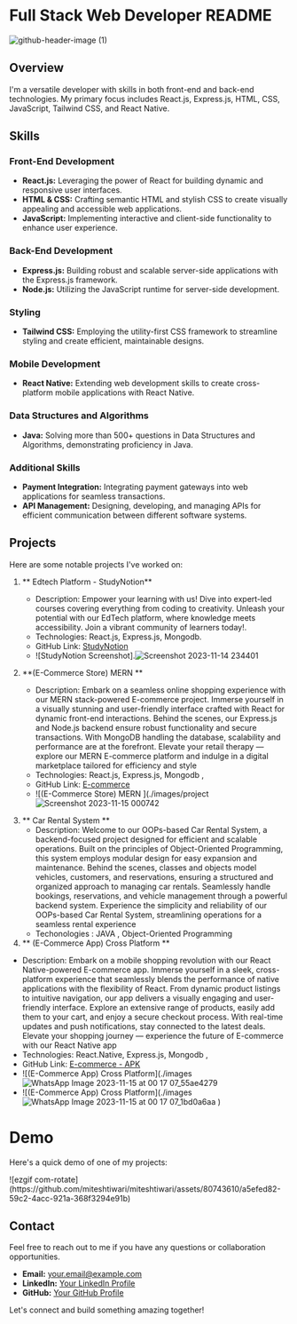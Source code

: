 # Full Stack Web Developer README
![github-header-image (1)](https://github.com/miteshtiwari/miteshtiwari/assets/80743610/b857a2a3-bc91-412d-9498-ad7568723f20)

## Overview

 I'm a versatile developer with skills in both front-end and back-end technologies. My primary focus includes React.js, Express.js, HTML, CSS, JavaScript, Tailwind CSS, and React Native.

## Skills

### Front-End Development
- **React.js:** Leveraging the power of React for building dynamic and responsive user interfaces.
- **HTML & CSS:** Crafting semantic HTML and stylish CSS to create visually appealing and accessible web applications.
- **JavaScript:** Implementing interactive and client-side functionality to enhance user experience.

### Back-End Development
- **Express.js:** Building robust and scalable server-side applications with the Express.js framework.
- **Node.js:** Utilizing the JavaScript runtime for server-side development.
  
### Styling
- **Tailwind CSS:** Employing the utility-first CSS framework to streamline styling and create efficient, maintainable designs.

### Mobile Development
- **React Native:** Extending web development skills to create cross-platform mobile applications with React Native.

### Data Structures and Algorithms
- **Java:** Solving more than 500+ questions in Data Structures and Algorithms, demonstrating proficiency in Java.

### Additional Skills
- **Payment Integration:** Integrating payment gateways into web applications for seamless transactions.
- **API Management:** Designing, developing, and managing APIs for efficient communication between different software systems.

## Projects

Here are some notable projects I've worked on:

1. ** Edtech Platform - StudyNotion**
   - Description: Empower your learning with us! Dive into expert-led courses covering everything from coding to creativity. Unleash your potential with our EdTech platform, where knowledge meets accessibility. Join a vibrant community of learners today!.
   - Technologies: React.js, Express.js, Mongodb. 
   - GitHub Link: [StudyNotion](https://github.com/miteshtiwari/StudyNotion)
   - ![StudyNotion Screenshot].![Screenshot 2023-11-14 234401](https://github.com/miteshtiwari/miteshtiwari/assets/80743610/c681eeb0-3459-4aec-b1e2-faf049c47ec6) 


2. **(E-Commerce Store) MERN **
   - Description: Embark on a seamless online shopping experience with our MERN stack-powered E-commerce project. Immerse yourself in a visually stunning and user-friendly interface crafted with React for dynamic front-end interactions. Behind the scenes, our Express.js and Node.js backend ensure robust functionality and secure transactions. With MongoDB handling the database, scalability and performance are at the forefront. Elevate your retail therapy — explore our MERN E-commerce platform and indulge in a digital marketplace tailored for efficiency and style
   - Technologies: React.js, Express.js, Mongodb , 
   - GitHub Link: [E-commerce](https://github.com/miteshtiwari/E-commerce)
   - ![(E-Commerce Store) MERN ](./images/project![Screenshot 2023-11-15 000742](https://github.com/miteshtiwari/miteshtiwari/assets/80743610/0e97b3e7-7cde-4dd4-8ab8-4fab17412b1b)
 <!-- Add a screenshot of your project -->

3. ** Car Rental System **
   - Description: Welcome to our OOPs-based Car Rental System, a backend-focused project designed for efficient and scalable operations. Built on the principles of Object-Oriented Programming, this system employs modular design for easy expansion and maintenance. Behind the scenes, classes and objects model vehicles, customers, and reservations, ensuring a structured and organized approach to managing car rentals. Seamlessly handle bookings, reservations, and vehicle management through a powerful backend system. Experience the simplicity and reliability of our OOPs-based Car Rental System, streamlining operations for a seamless rental experience
   - Techonologies : JAVA , Object-Oriented Programming
4. ** (E-Commerce App) Cross Platform **
  - Description: Embark on a mobile shopping revolution with our React Native-powered E-commerce app. Immerse yourself in a sleek, cross-platform experience that seamlessly blends the performance of native applications with the flexibility of React. From dynamic product listings to intuitive navigation, our app delivers a visually engaging and user-friendly interface. Explore an extensive range of products, easily add them to your cart, and enjoy a secure checkout process. With real-time updates and push notifications, stay connected to the latest deals. Elevate your shopping journey — experience the future of E-commerce with our React Native app
  -  Technologies: React.Native, Express.js, Mongodb ,
  -  GitHub Link: [E-commerce - APK ](https://github.com/miteshtiwari/E-commerce-ReactNative--APK)
  -   ![(E-Commerce App) Cross Platform](./images![WhatsApp Image 2023-11-15 at 00 17 07_55ae4279](https://github.com/miteshtiwari/miteshtiwari/assets/80743610/579fcbcf-97a1-4830-a6d2-786ff576c758)
  -    ![(E-Commerce App) Cross Platform](./images![WhatsApp Image 2023-11-15 at 00 17 07_1bd0a6aa](https://github.com/miteshtiwari/miteshtiwari/assets/80743610/ca3ba59b-5f73-4dd9-90a1-1163aaaadc8b)
)
  # Demo

Here's a quick demo of one of my projects:


<!-- Add an animated GIF of your project -->![ezgif com-rotate](https://github.com/miteshtiwari/miteshtiwari/assets/80743610/a5efed82-59c2-4acc-921a-368f3294e91b)



## Contact

Feel free to reach out to me if you have any questions or collaboration opportunities.

- **Email:** your.email@example.com
- **LinkedIn:** [Your LinkedIn Profile](https://www.linkedin.com/in/yourusername/)
- **GitHub:** [Your GitHub Profile](https://github.com/yourusername)

Let's connect and build something amazing together!
